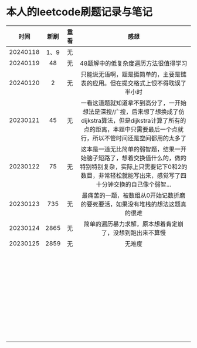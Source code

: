 # 本人的leetcode刷题记录与笔记

|   时间   | 新刷  | 重看  | 感想  |
| :------: | :---: | :---: | :---: |
| 20240118 | 1、9  |  无   |       |
|     20240119     |   48    |   无    |   48题解中的低复杂度遍历方法很值得学习    |
|     20240120     |    2   |     无  |    只能说无语啊，题是挺简单的，主要是链表的应用。但在提交格式上恨不得耽误了半小时   |
| 20230121         | 45 | 无  | 一看这道题就知道拿不到高分了，一开始想法是深搜/广搜，后来想了想换成了仿dijkstra算法，但是dijkstra计算了所有的点的距离，本题中只需要最后一个点就行，所以不管时间还是空间都用的太多了 |
| 20230122  |   75    |   无    | 这本是一道无比简单的弱智题，结果一开始脑子短路了，想着交换值什么的，做的特别特别复杂，实际上只需要记下0和2的数目，非常轻松就能写出来，感觉写了四十分钟交换的自己像个弱智... |
| 20230123  | 735 |    无   | 最痛苦的一题，被数组从0开始记数折磨的要死要活，如果没有堆栈的想法这题真的很难 |
| 20230124 | 2865 |  无  | 简单的遍历暴力求解，原本想着肯定崩了，没想到跑出来不算慢 |
|20230125| 2859 |无| 无难度 |
|          |       |       |       |
|          |       |       |       |
|          |       |       |       |
|          |       |       |       |
|          |       |       |       |
|          |       |       |       |
|          |       |       |       |
|          |       |       |       |
|          |       |       |       |
|          |       |       |       |
|          |       |       |       |
|          |       |       |       |
|          |       |       |       |
|          |       |       |       |
|          |       |       |       |
|          |       |       |       |
|          |       |       |       |
|          |       |       |       |
|          |       |       |       |
|          |       |       |       |
|          |       |       |       |
|          |       |       |       |
|          |       |       |       |
|          |       |       |       |
|          |       |       |       |
|          |       |       |       |
|          |       |       |       |
|          |       |       |       |
|          |       |       |       |
|          |       |       |       |
|          |       |       |       |
|          |       |       |       |
|          |       |       |       |
|          |       |       |       |
|          |       |       |       |
|          |       |       |       |
|          |       |       |       |
|          |       |       |       |
|          |       |       |       |
|          |       |       |       |
|          |       |       |       |
|          |       |       |       |


